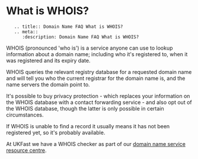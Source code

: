 # What is WHOIS?

```eval_rst
   .. title:: Domain Name FAQ What is WHOIS?
   .. meta::
      :description: Domain Name FAQ What is WHOIS?
```


WHOIS (pronounced 'who is') is a service anyone can use to lookup information about a domain name; including who it's registered to, when it was registered and its expiry date.


WHOIS queries the relevant registry database for a requested domain name and will tell you who the current registrar for the domain name is, and the name servers the domain point to.


It's possible to buy privacy protection - which replaces your information on the WHOIS database with a contact forwarding service - and also opt out of the WHOIS database, though the latter is only possible in certain circumstances.


If WHOIS is unable to find a record it usually means it has not been registered yet, so it's probably available.


At UKFast we have a WHOIS checker as part of our [domain name service resource centre](http://www.ukfast.co.uk/whois.html).

